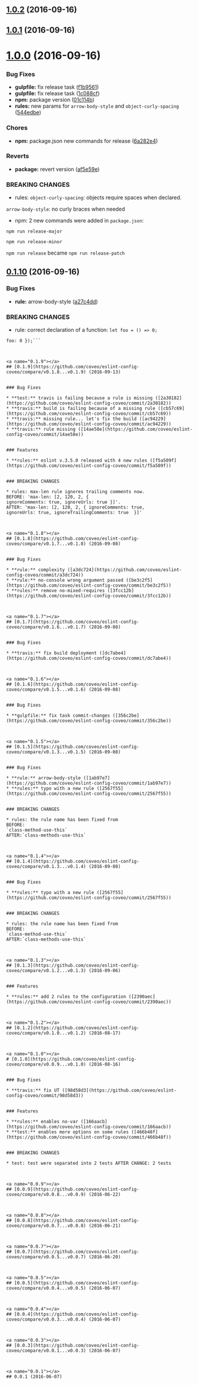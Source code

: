 <a name="1.0.2"></a>
## [1.0.2](https://github.com/coveo/eslint-config-coveo/compare/v1.0.1...v1.0.2) (2016-09-16)



<a name="1.0.1"></a>
## [1.0.1](https://github.com/coveo/eslint-config-coveo/compare/v1.0.0...v1.0.1) (2016-09-16)



<a name="1.0.0"></a>
# [1.0.0](https://github.com/coveo/eslint-config-coveo/compare/v0.1.10...v1.0.0) (2016-09-16)


### Bug Fixes

* **gulpfile:** fix release task ([f1b9561](https://github.com/coveo/eslint-config-coveo/commit/f1b9561))
* **gulpfile:** fix release task ([1c088cf](https://github.com/coveo/eslint-config-coveo/commit/1c088cf))
* **npm:** package version ([01c114b](https://github.com/coveo/eslint-config-coveo/commit/01c114b))
* **rules:** new params for `arrow-body-style` and `object-curly-spacing` ([544edbe](https://github.com/coveo/eslint-config-coveo/commit/544edbe))


### Chores

* **npm:** package.json new commands for release ([6a282e4](https://github.com/coveo/eslint-config-coveo/commit/6a282e4))


### Reverts

* **package:** revert version ([af5e59e](https://github.com/coveo/eslint-config-coveo/commit/af5e59e))


### BREAKING CHANGES

* rules: `object-curly-spacing`: objects require spaces when
declared.

`arrow-body-style`: no curly braces when needed
* npm: 2 new commands were added in `package.json`:

`npm run release-major`

`npm
run release-minor`

`npm run release` became `npm run release-patch`



<a name="0.1.10"></a>
## [0.1.10](https://github.com/coveo/eslint-config-coveo/compare/v0.1.9...v0.1.10) (2016-09-16)


### Bug Fixes

* **rule:** arrow-body-style ([a27c4dd](https://github.com/coveo/eslint-config-coveo/commit/a27c4dd))


### BREAKING CHANGES

* rule: correct declaration of a function:
```let foo = () => 0;```
```let foo = () => ({
foo: 0 });```



<a name="0.1.9"></a>
## [0.1.9](https://github.com/coveo/eslint-config-coveo/compare/v0.1.8...v0.1.9) (2016-09-13)


### Bug Fixes

* **test:** travis is failing because a rule is missing ([2a30182](https://github.com/coveo/eslint-config-coveo/commit/2a30182))
* **travis:** build is failing because of a missing rule ([cb57c69](https://github.com/coveo/eslint-config-coveo/commit/cb57c69))
* **travis:** missing rule... let's fix the build ([ac94229](https://github.com/coveo/eslint-config-coveo/commit/ac94229))
* **travis:** rule missing ([14ae58e](https://github.com/coveo/eslint-config-coveo/commit/14ae58e))


### Features

* **rules:** eslint v.3.5.0 released with 4 new rules ([f5a509f](https://github.com/coveo/eslint-config-coveo/commit/f5a509f))


### BREAKING CHANGES

* rules: max-len rule ignores trailing comments now.
BEFORE: 'max-len: [2, 120, 2, {
ignoreComments: true, ignoreUrls: true }]'.
AFTER: 'max-len: [2, 120, 2, { ignoreComments: true,
ignoreUrls: true, ignoreTrailingComments: true  }]'



<a name="0.1.8"></a>
## [0.1.8](https://github.com/coveo/eslint-config-coveo/compare/v0.1.7...v0.1.8) (2016-09-08)


### Bug Fixes

* **rule:** complexity ([a3dc724](https://github.com/coveo/eslint-config-coveo/commit/a3dc724))
* **rule:** no-console wrong argument passed ([be3c2f5](https://github.com/coveo/eslint-config-coveo/commit/be3c2f5))
* **rules:** remove no-mixed-requires ([3fcc12b](https://github.com/coveo/eslint-config-coveo/commit/3fcc12b))



<a name="0.1.7"></a>
## [0.1.7](https://github.com/coveo/eslint-config-coveo/compare/v0.1.6...v0.1.7) (2016-09-08)


### Bug Fixes

* **travis:** fix build deployment ([dc7abe4](https://github.com/coveo/eslint-config-coveo/commit/dc7abe4))



<a name="0.1.6"></a>
## [0.1.6](https://github.com/coveo/eslint-config-coveo/compare/v0.1.5...v0.1.6) (2016-09-08)


### Bug Fixes

* **gulpfile:** fix task commit-changes ([356c2be](https://github.com/coveo/eslint-config-coveo/commit/356c2be))



<a name="0.1.5"></a>
## [0.1.5](https://github.com/coveo/eslint-config-coveo/compare/v0.1.3...v0.1.5) (2016-09-08)


### Bug Fixes

* **rule:** arrow-body-style ([1ab97e7](https://github.com/coveo/eslint-config-coveo/commit/1ab97e7))
* **rules:** typo with a new rule ([2567f55](https://github.com/coveo/eslint-config-coveo/commit/2567f55))


### BREAKING CHANGES

* rules: the rule name has been fixed from
BEFORE:
`class-method-use-this`
AFTER:`class-methods-use-this`



<a name="0.1.4"></a>
## [0.1.4](https://github.com/coveo/eslint-config-coveo/compare/v0.1.3...v0.1.4) (2016-09-08)


### Bug Fixes

* **rules:** typo with a new rule ([2567f55](https://github.com/coveo/eslint-config-coveo/commit/2567f55))


### BREAKING CHANGES

* rules: the rule name has been fixed from
BEFORE:
`class-method-use-this`
AFTER:`class-methods-use-this`



<a name="0.1.3"></a>
## [0.1.3](https://github.com/coveo/eslint-config-coveo/compare/v0.1.2...v0.1.3) (2016-09-06)


### Features

* **rules:** add 2 rules to the configuration ([2390aec](https://github.com/coveo/eslint-config-coveo/commit/2390aec))



<a name="0.1.2"></a>
## [0.1.2](https://github.com/coveo/eslint-config-coveo/compare/v0.1.0...v0.1.2) (2016-08-17)



<a name="0.1.0"></a>
# [0.1.0](https://github.com/coveo/eslint-config-coveo/compare/v0.0.9...v0.1.0) (2016-08-16)


### Bug Fixes

* **travis:** fix UT ([98d58d3](https://github.com/coveo/eslint-config-coveo/commit/98d58d3))


### Features

* **rules:** enables no-var ([166aacb](https://github.com/coveo/eslint-config-coveo/commit/166aacb))
* **test:** enables more options on some rules ([466b48f](https://github.com/coveo/eslint-config-coveo/commit/466b48f))


### BREAKING CHANGES

* test: test were separated into 2 tests AFTER CHANGE: 2 tests



<a name="0.0.9"></a>
## [0.0.9](https://github.com/coveo/eslint-config-coveo/compare/v0.0.8...v0.0.9) (2016-06-22)



<a name="0.0.8"></a>
## [0.0.8](https://github.com/coveo/eslint-config-coveo/compare/v0.0.7...v0.0.8) (2016-06-21)



<a name="0.0.7"></a>
## [0.0.7](https://github.com/coveo/eslint-config-coveo/compare/v0.0.5...v0.0.7) (2016-06-20)



<a name="0.0.5"></a>
## [0.0.5](https://github.com/coveo/eslint-config-coveo/compare/v0.0.4...v0.0.5) (2016-06-07)



<a name="0.0.4"></a>
## [0.0.4](https://github.com/coveo/eslint-config-coveo/compare/v0.0.3...v0.0.4) (2016-06-07)



<a name="0.0.3"></a>
## [0.0.3](https://github.com/coveo/eslint-config-coveo/compare/v0.0.1...v0.0.3) (2016-06-07)



<a name="0.0.1"></a>
## 0.0.1 (2016-06-07)
